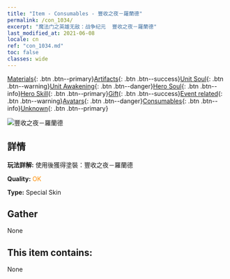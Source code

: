```yaml
---
title: "Item - Consumables - 豐收之夜－羅蘭德"
permalink: /con_1034/
excerpt: "魔法门之英雄无敌：战争纪元  豐收之夜－羅蘭德"
last_modified_at: 2021-06-08
locale: cn
ref: "con_1034.md"
toc: false
classes: wide
---
```

 [Materials](/ItemsCN/){: .btn .btn--primary}[Artifacts](/ItemsCN/Artifacts/){: .btn .btn--success}[Unit Soul](/ItemsCN/UnitSoul/){: .btn .btn--warning}[Unit Awakening](/ItemsCN/UnitAwakening/){: .btn .btn--danger}[Hero Soul](/ItemsCN/HeroSoul/){: .btn .btn--info}[Hero Skill](/ItemsCN/HeroSkill/){: .btn .btn--primary}[Gift](/ItemsCN/Gift/){: .btn .btn--success}[Event related](/ItemsCN/Events/){: .btn .btn--warning}[Avatars](/ItemsCN/Avatars/){: .btn .btn--danger}[Consumables](/ItemsCN/Consumables/){: .btn .btn--info}[Unknown](/ItemsCN/Unknown/){: .btn .btn--primary}

 ![豐收之夜－羅蘭德](/images/h/h_Roland5.jpg)

## 詳情
 **玩法詳解:** 使用後獲得塗裝：豐收之夜－羅蘭德

 **Quality:** <span style="color: #FF8C00">OK</span>

 **Type:** Special Skin

## Gather

  None

## This item contains:

  None

